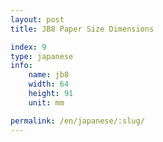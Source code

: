 ```yaml
---
layout: post
title: JB8 Paper Size Dimensions

index: 9
type: japanese
info:
    name: jb8
    width: 64
    height: 91
    unit: mm

permalink: /en/japanese/:slug/
---
```



